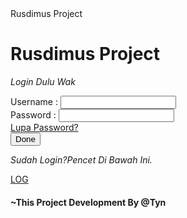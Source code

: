 <!DOCTYPE html>
<html>
  <head>
    <tittle>Rusdimus Project</tittle>
     <link rel="stylesheet" type="text/css" href="style.css">
    <head>
  </head>
  <body>
    <h1>Rusdimus Project</h1>
    <p><i>Login Dulu Wak</i></p>
    <form>
<label for="Creator">Username : </label><input type="text" id="Creator">
 <br>
 <label for="password">Password : </label><input type="password" id="password">
 <br>
   <a href="https://chat.whatsapp.com/He8RfoVsjcREBCSw8qfbPS">Lupa Password?</a>
   <br>
   <button type="submit">Done</button>
   <br>
   <p><i>Sudah Login?Pencet Di Bawah Ini.</i></p>
   <a href="DoneLog.html">LOG</a>
   <p><h4>~This Project Development By @Tyn</h4></p>
  </body>
</html>
